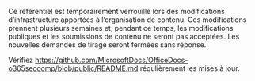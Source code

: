 Ce référentiel est temporairement verrouillé lors des modifications d’infrastructure apportées à l’organisation de contenu. Ces modifications prennent plusieurs semaines et, pendant ce temps, les modifications publiques et les soumissions de contenu ne seront pas acceptées. Les nouvelles demandes de tirage seront fermées sans réponse.

Vérifiez https://github.com/MicrosoftDocs/OfficeDocs-o365seccomp/blob/public/README.md régulièrement les mises à jour.
